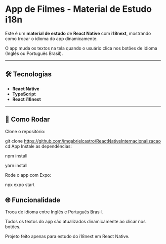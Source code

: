# App de Filmes - Material de Estudo i18n

Este é um **material de estudo** de **React Native** com **i18next**, mostrando como trocar o idioma do app dinamicamente.  

O app muda os textos na tela quando o usuário clica nos botões de idioma (Inglês ou Português Brasil).

---

## 🛠 Tecnologias

- **React Native**
- **TypeScript**
- **React i18next**

---

## 🚀 Como Rodar

Clone o repositório:

git clone https://github.com/imgabrielcastro/ReactNativeInternacionalizacao
cd App
Instale as dependências:

npm install

yarn install

Rode o app com Expo:

npx expo start

## 🌐 Funcionalidade
Troca de idioma entre Inglês e Português Brasil.

Todos os textos do app são atualizados dinamicamente ao clicar nos botões.

Projeto feito apenas para estudo do i18next em React Native.